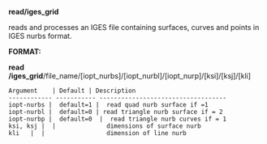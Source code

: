 **read/iges\_grid**

  reads and processes an IGES file containing surfaces, curves and
  points in IGES nurbs format.

 **FORMAT:**

  **read** **/iges\_grid**/file\_name/[iopt\_nurbs]/[iopt\_nurbl]/[iopt\_nurp]/[ksi]/[ksj]/[kli]

    
    Argument    | Default | Description
    ------------ ----------- -----------------------------------
    iopt-nurbs |  default=1 |  read quad nurb surface if =1
    iopt-nurbl |  default=0 | read triangle nurb surface if = 2
    iopt-nurbp |  default=0  |  read triangle nurb curves if = 1
    ksi, ksj |  |              dimensions of surface nurb
    kli   |  |                 dimension of line nurb
 
